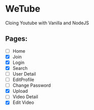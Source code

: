 # WeTube

Cloing Youtube with Vanilla and NodeJS

## Pages:

- [ ] Home
- [x] Join
- [x] Login
- [x] Search
- [ ] User Detail
- [ ] EditProfile
- [ ] Change Password
- [x] Upload
- [ ] Video Detail
- [x] Edit Video
